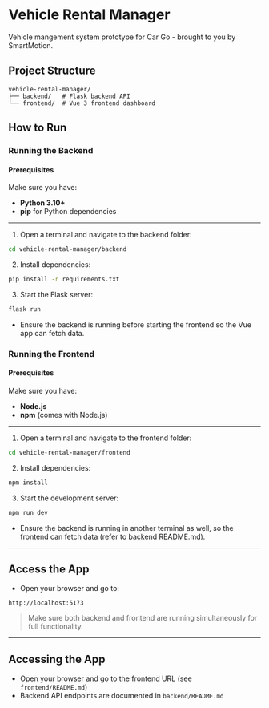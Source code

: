 # Vehicle Rental Manager

Vehicle mangement system prototype for Car Go - brought to you by SmartMotion.

## Project Structure

```
vehicle-rental-manager/
├── backend/   # Flask backend API
└── frontend/  # Vue 3 frontend dashboard
```

## How to Run

### Running the Backend

#### Prerequisites

Make sure you have:

- **Python 3.10+**
- **pip** for Python dependencies

---

1. Open a terminal and navigate to the backend folder:

```bash
cd vehicle-rental-manager/backend
```

2. Install dependencies:

```bash
pip install -r requirements.txt
```

3. Start the Flask server:

```bash
flask run
```

- Ensure the backend is running before starting the frontend so the Vue app can fetch data.

### Running the Frontend

#### Prerequisites

Make sure you have:

- **Node.js**
- **npm** (comes with Node.js)

---

1. Open a terminal and navigate to the frontend folder:

```bash
cd vehicle-rental-manager/frontend
```

2. Install dependencies:

```bash
npm install
```

3. Start the development server:

```bash
npm run dev
```

- Ensure the backend is running in another terminal as well, so the frontend can fetch data (refer to backend README.md).

---

## Access the App

- Open your browser and go to:

```
http://localhost:5173
```

> Make sure both backend and frontend are running simultaneously for full functionality.

---

## Accessing the App

- Open your browser and go to the frontend URL (see `frontend/README.md`)
- Backend API endpoints are documented in `backend/README.md`
